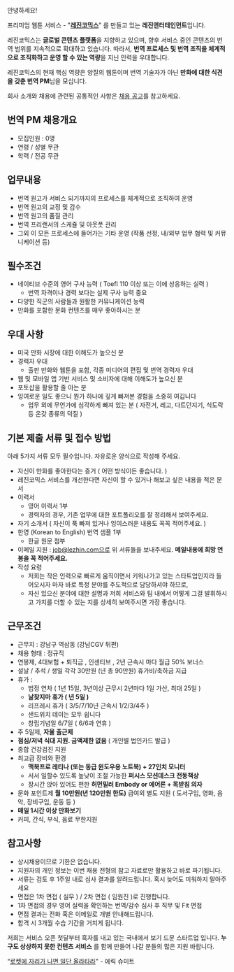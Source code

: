 안녕하세요!

프리미엄 웹툰 서비스 - "**[레진코믹스](http://www.lezhin.com)**" 를 만들고 있는 **레진엔터테인먼트**입니다.

레진코믹스는 **글로벌 콘텐츠 플랫폼**을 지향하고 있으며, 향후 서비스 중인 콘텐츠의 번역 범위를 지속적으로 확대하고 있습니다. 따라서, **번역 프로세스 및 번역 조직을 체계적으로 조직화하고 운영 할 수 있는 역량**을 지닌 인력을 우대합니다.		
 
레진코믹스의 현재 핵심 역량은 양질의 웹툰이며 번역 기술자가 아닌 **만화에 대한 식견을 갖춘 번역 PM**님을 모십니다.

회사 소개와 채용에 관련된 공통적인 사항은 [채용 공고](README.md)를 참고하세요.

## 번역 PM 채용개요

- 모집인원 : 0명
- 연령 / 성별 무관
- 학력 / 전공 무관

## 업무내용

- 번역 원고가 서비스 되기까지의 프로세스를 체계적으로 조직하여 운영
- 번역 원고의 교정 및 감수
- 번역 원고의 품질 관리
- 번역 프리랜서의 스케쥴 및 아웃풋 관리
- 그외 이 모든 프로세스에 들어가는 기타 운영 (작품 선정, 내/외부 업무 협력 및 커뮤니케이션 등)

## 필수조건
- 네이티브 수준의 영어 구사 능력 ( Toefl 110 이상 또는 이에 상응하는 실력 )
	- 번역 자격이나 경력 보다는 실제 구사 능력 중요
- 다양한 직군의 사람들과 원활한 커뮤니케이션 능력
- 만화를 포함한 문화 컨텐츠를 매우 좋아하시는 분

## 우대 사항
- 미국 만화 시장에 대한 이해도가 높으신 분
- 경력자 우대
	- 출판 만화와 웹툰을 포함, 각종 미디어의 편집 및 번역 경력자 우대
- 웹 및 모바일 앱 기반 서비스 및 소비자에 대해 이해도가 높으신 분
- 포토샵을 활용할 줄 아는 분
- 잉여로운 일도 좋으니 뭔가 하나에 깊게 빠져본 경험을 소중히 여깁니다
	- 업무 외에 무언가에 심각하게 빠져 있는 분 ( 자전거, 레고, 다트던지기, 식도락 등 온갖 종류의 덕질 )

## 기본 제출 서류 및 접수 방법

아래 5가지 서류 모두 필수입니다. 자유로운 양식으로 작성해 주세요.

- 자신이 만화를 좋아한다는 증거 ( 어떤 방식이든 좋습니다. )
- 레진코믹스 서비스를 개선한다면 자신이 할 수 있거나 해보고 싶은 내용을 적은 문서
- 이력서 
	- 영어 이력서 1부
	- 경력자의 경우, 기존 업무에 대한 포트폴리오를 잘 정리해서 보여주세요.    
- 자기 소개서 ( 자신이 푹 빠져 있거나 잉여스러운 내용도 꼭꼭 적어주세요. )
- 한영 (Korean to English) 번역 샘플 1부
	- 한글 원문 첨부
- 이메일 지원 : job@lezhin.com으로 위 서류들을 보내주세요. **메일내용에 희망 연봉을 꼭 적어주세요.**
- 작성 요령
	- 저희는 작은 인력으로 빠르게 움직이면서 키워나가고 있는 스타트업인지라 들어오시자 마자 바로 특정 분야를 주도적으로 담당하셔야 하므로, 
	- 자신 있으신 분야에 대한 설명과 저희 서비스와 팀 내에서 어떻게 그걸 발휘하시고 가치를 더할 수 있는 지를 상세히 보여주시면 가장 좋습니다.

## 근무조건

- 근무지 : 강남구 역삼동 (강남CGV 뒤편)
- 채용 형태 : 정규직
- 연봉제, 4대보험 + 퇴직금 , 인센티브 , 2년 근속시 마다 월급 50% 보너스
- 설날 / 추석 / 생일 각각 30만원 (년 총 90만원) 휴가비/축하금 지급
- 휴가 :
  - 법정 연차 ( 1년 15일, 3년이상 근무시 2년마다 1일 가산, 최대 25일 )
  - **날찾지마 휴가 ( 년 5일 )**
  - 리프레시 휴가 ( 3/5/7/10년 근속시 1/2/3/4주 )
  - 샌드위치 데이는 모두 쉽니다
  - 창립기념일 6/7일 ( 6/6과 연휴 )
- 주 5일제, **자율 출근제**
- **점심/저녁 식대 지원. 금액제한 없음** ( 개인별 법인카드 발급 )
- 종합 건강검진 지원
- 최고급 장비와 환경
  - **맥북프로 레티나 (또는 동급 윈도우용 노트북) + 27인치 모니터**
  - 서서 일할수 있도록 높낮이 조절 가능한 **퍼시스 모션데스크 전동책상**
  - 장시간 앉아 있어도 편한 **허먼밀러 Embody or 에어론 + 목받침 의자**
- 문화 포인트제 **월 10만원(년 120만원 한도)** 급여외 별도 지원 ( 도서구입, 영화, 음악, 장비구입, 운동 등 )
- **매일 1시간 이상 만화보기**
- 커피, 간식, 부식, 음료 무한지원

## 참고사항

- 상시채용이므로 기한은 없습니다.
- 지원자의 개인 정보는 이번 채용 전형의 참고 자료로만 활용하고 바로 파기됩니다.
- 서류는 검토 후 1주일 내로 심사 결과를 알려드립니다. 혹시 늦어도 미워하지 말아주세요
- 면접은 1차 면접 ( 실무 ) / 2차 면접 ( 임원진 )로 진행합니다.
- 1차 면접의 경우 영어 실력을 확인하는 번역/감수 심사 후 직무 및 Fit 면접
- 면접 결과는 전화 혹은 이메일로 개별 안내해드립니다.
- 합격 시 3개월 수습 기간을 거치게 됩니다.

저희는 서비스 오픈 첫달부터 흑자를 내고 있는 국내에서 보기 드문 스타트업 입니다.
**누구도 상상하지 못한 컨텐츠 서비스** 를 함께 만들어 나갈 분들의 많은 지원 바랍니다.

“[로켓에 자리가 나면 일단 올라타라](http://estima.wordpress.com/2012/05/28/sheryl/)" - 에릭 슈미트
